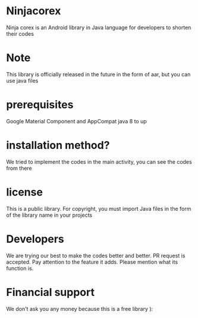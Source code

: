 # Ninjacorex

Ninja corex is an Android library in Java language for developers to shorten their codes

# Note

This library is officially released in the future in the form of aar, but you can use java files

# prerequisites
Google Material Component and AppCompat
java 8 to up 

# installation method?
We tried to implement the codes in the main activity, you can see the codes from there

# license
This is a public library. For copyright, you must import Java files in the form of the library name in your projects

# Developers
We are trying our best to make the codes better and better. PR request is accepted. Pay attention to the feature it adds. Please mention what its function is.

# Financial support

We don't ask you any money because this is a free library ):

